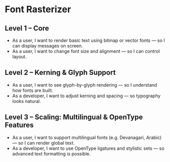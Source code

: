 # Font Rasterizer

## Level 1 – Core
- As a user, I want to render basic text using bitmap or vector fonts — so I can display messages on screen.
- As a user, I want to change font size and alignment — so I can control layout.

## Level 2 – Kerning & Glyph Support
- As a user, I want to see glyph-by-glyph rendering — so I understand how fonts are built.
- As a developer, I want to adjust kerning and spacing — so typography looks natural.

## Level 3 – Scaling: Multilingual & OpenType Features
- As a user, I want to support multilingual fonts (e.g. Devanagari, Arabic) — so I can render global text.
- As a developer, I want to use OpenType ligatures and stylistic sets — so advanced text formatting is possible.
